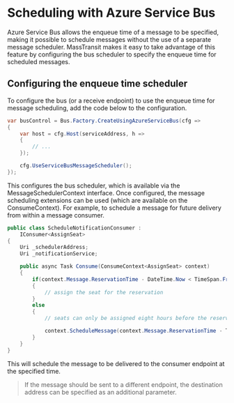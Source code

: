 # Scheduling with Azure Service Bus

Azure Service Bus allows the enqueue time of a message to be specified, making it possible to schedule messages without the use of a separate message scheduler. MassTransit makes it easy to take advantage of this feature by configuring the bus scheduler to specify the enqueue time for scheduled messages.

## Configuring the enqueue time scheduler

To configure the bus (or a receive endpoint) to use the enqueue time for message scheduling, add the code below to the configuration.

```csharp
var busControl = Bus.Factory.CreateUsingAzureServiceBus(cfg =>
{
    var host = cfg.Host(serviceAddress, h =>
    {
        // ...
    });

    cfg.UseServiceBusMessageScheduler();
});
```

This configures the bus scheduler, which is available via the MessageSchedulerContext interface. Once configured, the message scheduling extensions can be used (which are available on the ConsumeContext). For example, to schedule a message for future delivery from within a message consumer.

```csharp
public class ScheduleNotificationConsumer :
    IConsumer<AssignSeat>
{
    Uri _schedulerAddress;
    Uri _notificationService;

    public async Task Consume(ConsumeContext<AssignSeat> context)
    {
        if(context.Message.ReservationTime - DateTime.Now < TimeSpan.FromHours(8))
        {
            // assign the seat for the reservation
        }
        else
        {
            // seats can only be assigned eight hours before the reservation

            context.ScheduleMessage(context.Message.ReservationTime - TimeSpan.FromHours(8), context.Message);
        }
    }
}
```

This will schedule the message to be delivered to the consumer endpoint at the specified time.

> If the message should be sent to a different endpoint, the destination address can be specified as an additional parameter.
